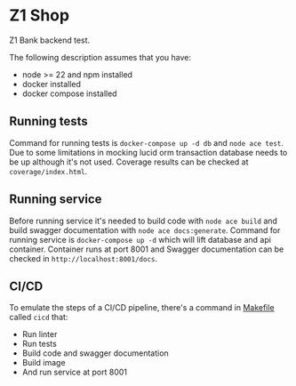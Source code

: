 # Z1 Shop
Z1 Bank backend test.

The following description assumes that you have:
- node >= 22 and npm installed
- docker installed
- docker compose installed

## Running tests
Command for running tests is `docker-compose up -d db` and `node ace test`. Due to some limitations in mocking lucid orm transaction database needs to be up although it's not used.
Coverage results can be checked at `coverage/index.html`.

## Running service
Before running service it's needed to build code with `node ace build` and build swagger documentation with `node ace docs:generate`.
Command for running service is `docker-compose up -d` which will lift database and api container.
Container runs at port 8001 and Swagger documentation can be checked in `http://localhost:8001/docs`.

## CI/CD
To emulate the steps of a CI/CD pipeline, there's a command in [Makefile](/Makefile) called `cicd` that:
- Run linter
- Run tests
- Build code and swagger documentation
- Build image
- And run service at port 8001
